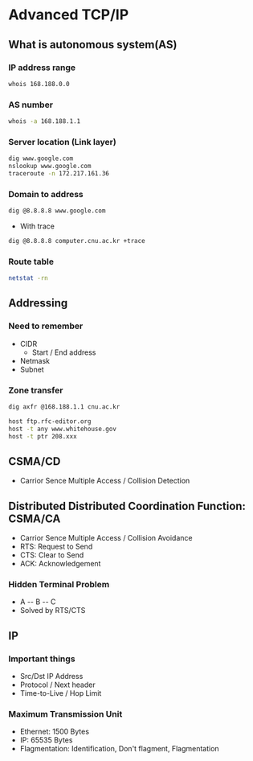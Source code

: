 # Advanced TCP/IP

## What is autonomous system(AS)

### IP address range
```bash
whois 168.188.0.0
```

### AS number
```bash
whois -a 168.188.1.1
```

### Server location (Link layer)
```bash
dig www.google.com
nslookup www.google.com
traceroute -n 172.217.161.36
```

### Domain to address
```bash
dig @8.8.8.8 www.google.com
```
- With trace
```bash
dig @8.8.8.8 computer.cnu.ac.kr +trace
```

### Route table
```bash
netstat -rn
```

## Addressing

### Need to remember
- CIDR
  - Start / End address
- Netmask
- Subnet

### Zone transfer
```bash
dig axfr @168.188.1.1 cnu.ac.kr
```
```bash
host ftp.rfc-editor.org
host -t any www.whitehouse.gov
host -t ptr 208.xxx
```

## CSMA/CD
- Carrior Sence Multiple Access / Collision Detection

## Distributed Distributed Coordination Function: CSMA/CA
- Carrior Sence Multiple Access / Collision Avoidance
- RTS: Request to Send
- CTS: Clear to Send
- ACK: Acknowledgement

### Hidden Terminal Problem
- A -- B -- C
- Solved by RTS/CTS

## IP

### Important things
- Src/Dst IP Address
- Protocol / Next header
- Time-to-Live / Hop Limit

### Maximum Transmission Unit
- Ethernet: 1500 Bytes
- IP: 65535 Bytes
- Flagmentation: Identification, Don't flagment, Flagmentation

### 



